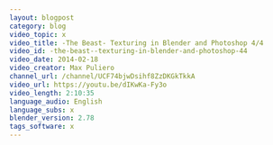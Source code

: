 ```yaml
---
layout: blogpost
category: blog
video_topic: x
video_title: -The Beast- Texturing in Blender and Photoshop 4/4
video_id: -the-beast--texturing-in-blender-and-photoshop-44
video_date: 2014-02-18
video_creator: Max Puliero
channel_url: /channel/UCF74bjwDsihf8ZzDKGkTkkA
video_url: https://youtu.be/dIKwKa-Fy3o
video_length: 2:10:35
language_audio: English
language_subs: x
blender_version: 2.78
tags_software: x
---
```

